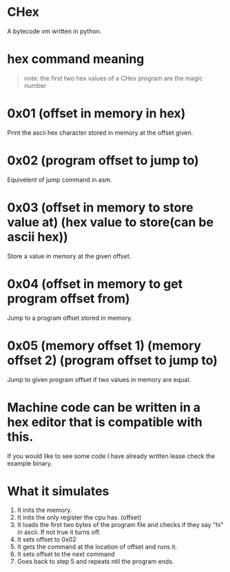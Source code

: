 # CHex
A bytecode vm written in python.
# hex command meaning
> note: the first two hex values of a CHex program are the magic number  
# 0x01 (offset in memory in hex)
Print the ascii hex character stored in memory at the offset given.
# 0x02 (program offset to jump to)
Equivelent of jump command in asm.
# 0x03 (offset in memory to store value at) (hex value to store(can be ascii hex))
Store a value in memory at the given offset.
# 0x04 (offset in memory to get program offset from)
Jump to a program offset stored in memory.
# 0x05 (memory offset 1) (memory offset 2) (program offset to jump to)
Jump to given program offset if two values in memory are equal.
# Machine code can be written in a hex editor that is compatible with this.
If you would like to see some code I have already written lease check the example binary.
# What it simulates
1. It inits the memory.
2. It inits the only register the cpu has. (offset)
3. It loads the first two bytes of the program file and checks if they say "hi" in ascii. If not true it turns off.
4. It sets offset to 0x02
5. It gets the command at the location of offset and runs it.
6. It sets offset to the next command
7. Goes back to step 5 and repeats ntil the program ends.
